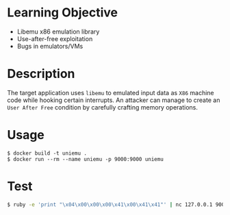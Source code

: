 # Learning Objective

* Libemu x86 emulation library
* Use-after-free exploitation
* Bugs in emulators/VMs

# Description

The target application uses `libemu` to emulated input data as `X86` machine code while hooking certain interrupts. An attacker can manage to create an `User After Free` condition by carefully crafting memory operations.

# Usage

```
$ docker build -t uniemu .
$ docker run --rm --name uniemu -p 9000:9000 uniemu
```

# Test

```bash
$ ruby -e 'print "\x04\x00\x00\x00\x41\x00\x41\x41"' | nc 127.0.0.1 9000
```


